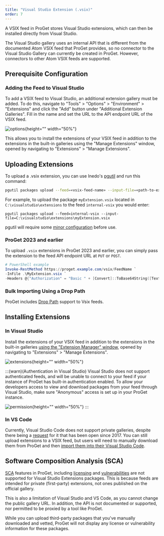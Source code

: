 ```yaml
---
title: "Visual Studio Extension (.vsix)"
order: 7
---
```


A VSIX feed in ProGet stores Visual Studio extensions, which can then be installed directly from Visual Studio.

The Visual Studio gallery uses an internal API that is different from the documented Atom VSIX feed that ProGet provides, so no connector to the Visual Studio Gallery can currently be created in ProGet. However, connectors to other Atom VSIX feeds are supported.

## Prerequisite Configuration

### Adding the Feed to Visual Studio

To add a VSIX feed to Visual Studio, an additional extension gallery must be added. To do this, navigate to "Tools" > "Options" > "Environment" > "Extensions" and click the "Add" button under "Additional Extension Galleries". Fill in the name and set the URL to the API endpoint URL of the VSIX feed.

![options](/resources/docs/visualstudio-options-extensions.png){height="" width="50%"}

This allows you to install the extensions of your VSIX feed in addition to the extensions in the built-in galleries using the "Manage Extensions" window, opened by navigating to "Extensions" > "Manage Extensions".

## Uploading Extensions

To upload a .vsix extension, you can use Inedo's [pgutil](/docs/proget/reference-api/proget-pgutil) and run this command:

```bash
pgutil packages upload --feed=«vsix-feed-name» --input-file=«path-to-extension»
```

For example, to upload the package `myExtension.vsix` located in `C:\visualstudio\extensions` to the feed `internal-vsix` you would enter:

```plaintext
pgutil packages upload --feed=internal-vsix --input-file=C:\visualstudio\extensions\myExtension.vsix
```

pgutil will require some [minor configuration](/docs/proget/reference-api/proget-pgutil#sources) before use.

### ProGet 2023 and earlier

To upload `.vsix` extensions in ProGet 2023 and earlier, you can simply pass the extension to the feed API endpoint URL at `PUT` or `POST`.

```powershell
# PowerShell example
Invoke-RestMethod https://proget.example.com/vsix/FeedName `
-InFile .\MyExtension.vsix `
-Headers @{"Authorization" = "Basic " + [Convert]::ToBase64String([Text.Encoding]::UTF8.GetBytes("api:xxxxxxxxxxxxxx"))}
```

### Bulk Importing Using a Drop Path

ProGet includes [Drop Path](/docs/proget/feeds/feed-overview/proget-bulk-import-with-droppath) support to Vsix feeds. 

## Installing Extensions

### In Visual Studio
Install the extensions of your VSIX feed in addition to the extensions in the built-in galleries [using the "Extension Manager" window](/docs/proget/feeds/vsix/howto-vsix-consume#step-4.1-adding-the-feed-to-visual-studio), opened by navigating to "Extensions" > "Manage Extensions".

![extensions](/resources/docs/visualstudio-extensions-manager.png){height="" width="50%"}

:::(warn)(Authentication in Visual Studio)
Visual Studio does not support authenticated feeds, and will be unable to connect to your feed if your instance of ProGet has built-in authentication enabled. To allow your developers access to view and download packages from your feed through Visual Studio, make sure "Anonymous" access is set up in your ProGet instance. 

![permission](/resources/docs/proget-permissions-vsix.png){height="" width="50%"}
:::

### In VS Code
Currently, Visual Studio Code does not support private galleries, despite there being a [request](https://github.com/microsoft/vscode/issues/21839) for it that has been open since 2017. You can still upload extensions to a VSIX feed, but users will need to manually download them from ProGet and then [import them into their Visual Studio Code](/docs/proget/feeds/vsix/howto-vsix-consume#step-4.1-adding-packages-from-a-feed-to-vs-code).

## Software Composition Analysis (SCA)

[SCA](/docs/proget/sca/builds/proget-sca-ci) features in ProGet, including [licensing](/docs/proget/sca/licenses) and [vulnerabilities](/docs/proget/sca/vulnerabilities) are not supported for Visual Studio Extensions packages. This is because feeds are intended for private (first-party) extensions, not ones published on the official gallery. 

This is also a limitation of Visual Studio and VS Code, as you cannot change the public gallery URL. In addition, the API is not documented or supported, nor permitted to be proxied by a tool like ProGet.

While you can upload third-party packages that you've manually downloaded and vetted, ProGet will not display any license or vulnerability information for these packages.
